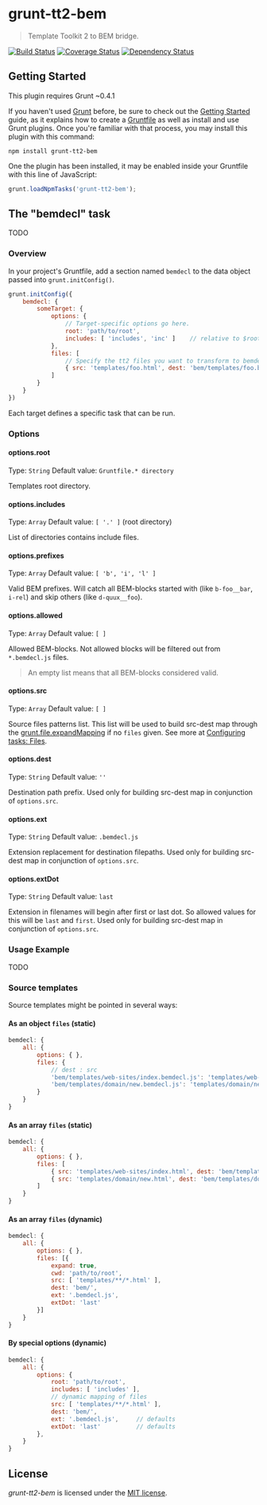 grunt-tt2-bem
=============

> Template Toolkit 2 to BEM bridge.

[![Build Status](https://travis-ci.org/Wu-Wu/grunt-tt2-bem.svg?branch=master)](https://travis-ci.org/Wu-Wu/grunt-tt2-bem)
[![Coverage Status](https://img.shields.io/coveralls/Wu-Wu/grunt-tt2-bem.svg)](https://coveralls.io/r/Wu-Wu/grunt-tt2-bem?branch=master)
[![Dependency Status](https://david-dm.org/Wu-Wu/grunt-tt2-bem.svg)](https://david-dm.org/Wu-Wu/grunt-tt2-bem)

## Getting Started

This plugin requires Grunt ~0.4.1

If you haven't used [Grunt](http://gruntjs.com/) before, be sure to check out the [Getting Started](http://gruntjs.com/getting-started) guide, as it explains how to create a [Gruntfile](http://gruntjs.com/sample-gruntfile) as well as install and use Grunt plugins. Once you're familiar with that process, you may install this plugin with this command:

```shell
npm install grunt-tt2-bem
```

One the plugin has been installed, it may be enabled inside your Gruntfile with this line of JavaScript:

```js
grunt.loadNpmTasks('grunt-tt2-bem');
```

## The "bemdecl" task

TODO

### Overview

In your project's Gruntfile, add a section named `bemdecl` to the data object passed into `grunt.initConfig()`.

```js
grunt.initConfig({
    bemdecl: {
        someTarget: {
            options: {
                // Target-specific options go here.
                root: 'path/to/root',
                includes: [ 'includes', 'inc' ]    // relative to $root
            },
            files: [
                // Specify the tt2 files you want to transform to bemdecl.
                { src: 'templates/foo.html', dest: 'bem/templates/foo.bemdecl.js' }
            ]
        }
    }
})
```

Each target defines a specific task that can be run.

### Options

#### options.root
Type: `String`
Default value: `Gruntfile.* directory`

Templates root directory.

#### options.includes
Type: `Array`
Default value: `[ '.' ]` (root directory)

List of directories contains include files.

#### options.prefixes
Type: `Array`
Default value: `[ 'b', 'i', 'l' ]`

Valid BEM prefixes. Will catch all BEM-blocks started with (like `b-foo__bar`, `i-rel`) and skip others
(like `d-quux__foo`).

#### options.allowed
Type: `Array`
Default value: `[ ]`

Allowed BEM-blocks. Not allowed blocks will be filtered out from `*.bemdecl.js` files.

> An empty list means that all BEM-blocks considered valid.

#### options.src
Type: `Array`
Default value: `[ ]`

Source files patterns list. This list will be used to build src-dest map through the [grunt.file.expandMapping](http://gruntjs.com/api/grunt.file#grunt.file.expandmapping) if no `files` given.
See more at [Configuring tasks: Files](http://gruntjs.com/configuring-tasks#files).

#### options.dest
Type: `String`
Default value: `''`

Destination path prefix. Used only for building src-dest map in conjunction of `options.src`.

#### options.ext
Type: `String`
Default value: `.bemdecl.js`

Extension replacement for destination filepaths. Used only for building src-dest map in conjunction of `options.src`.

#### options.extDot
Type: `String`
Default value: `last`

Extension in filenames will begin after first or last dot. So allowed values for this will be `last` and `first`. Used only for building src-dest map in conjunction of `options.src`.

### Usage Example

TODO

### Source templates

Source templates might be pointed in several ways:

#### As an object `files` (static)

```js
bemdecl: {
    all: {
        options: { },
        files: {
            // dest : src
            'bem/templates/web-sites/index.bemdecl.js': 'templates/web-sites/index.html',
            'bem/templates/domain/new.bemdecl.js': 'templates/domain/new.html'
        }
    }
}
```

#### As an array `files` (static)

```js
bemdecl: {
    all: {
        options: { },
        files: [
            { src: 'templates/web-sites/index.html', dest: 'bem/templates/web-sites/index.bemdecl.js' },
            { src: 'templates/domain/new.html', dest: 'bem/templates/domain/new.bemdecl.js' }
        ]
    }
}
```

#### As an array `files` (dynamic)

```js
bemdecl: {
    all: {
        options: { },
        files: [{
            expand: true,
            cwd: 'path/to/root',
            src: [ 'templates/**/*.html' ],
            dest: 'bem/',
            ext: '.bemdecl.js',
            extDot: 'last'
        }]
    }
}
```

#### By special options (dynamic)

```js
bemdecl: {
    all: {
        options: {
            root: 'path/to/root',
            includes: [ 'includes' ],
            // dynamic mapping of files
            src: [ 'templates/**/*.html' ],
            dest: 'bem/',
            ext: '.bemdecl.js',     // defaults
            extDot: 'last'          // defaults
        },
    }
}
```



## License
_grunt-tt2-bem_ is licensed under the [MIT license][].

[MIT license]: http://www.tldrlegal.com/license/mit-license
